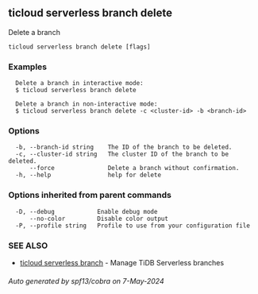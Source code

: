 ## ticloud serverless branch delete

Delete a branch

```
ticloud serverless branch delete [flags]
```

### Examples

```
  Delete a branch in interactive mode:
  $ ticloud serverless branch delete

  Delete a branch in non-interactive mode:
  $ ticloud serverless branch delete -c <cluster-id> -b <branch-id>
```

### Options

```
  -b, --branch-id string    The ID of the branch to be deleted.
  -c, --cluster-id string   The cluster ID of the branch to be deleted.
      --force               Delete a branch without confirmation.
  -h, --help                help for delete
```

### Options inherited from parent commands

```
  -D, --debug            Enable debug mode
      --no-color         Disable color output
  -P, --profile string   Profile to use from your configuration file
```

### SEE ALSO

* [ticloud serverless branch](ticloud_serverless_branch.md)	 - Manage TiDB Serverless branches

###### Auto generated by spf13/cobra on 7-May-2024
